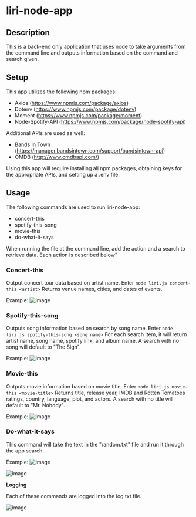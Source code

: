 # liri-node-app

## Description

This is a back-end only application that uses node to take arguments from the command line and outputs information based on the command and search given.

## Setup

This app utilizes the following npm packages:
  * Axios (https://www.npmjs.com/package/axios)
  * Dotenv (https://www.npmjs.com/package/dotenv)
  * Moment (https://www.npmjs.com/package/moment)
  * Node-Spotify-API (https://www.npmjs.com/package/node-spotify-api)

Additional APIs are used as well:
  * Bands in Town (https://manager.bandsintown.com/support/bandsintown-api)
  * OMDB (http://www.omdbapi.com/)

Using this app will require installing all npm packages, obtaining keys for the appropriate APIs, and setting up a .env file.

## Usage

The following commands are used to run liri-node-app:
  * concert-this
  * spotify-this-song
  * movie-this
  * do-what-it-says
  
 When running the file at the command line, add the action and a search to retrieve data.  Each action is described below"
 
 ### Concert-this
 
 Output concert tour data based on artist name.  Enter `node liri.js concert-this <artist>`
 Returns venue names, cities, and dates of events.
  
  Example:
  ![image](https://user-images.githubusercontent.com/15148861/55129983-63da8700-50d6-11e9-804f-84014eb0c6b7.png)
  
 ### Spotify-this-song
 
 Outputs song information based on search by song name.  Enter `node liri.js spotify-this-song <song name>`
 For each search item, it will return artist name, song name, spotify link, and album name.
 A search with no song will default to "The Sign".
 
  Example:
  ![image](https://user-images.githubusercontent.com/15148861/55129999-7eacfb80-50d6-11e9-84ad-150fa74af921.png)
  
 ### Movie-this
 
 Outputs movie information based on movie title.  Enter `node liri.js movie-this <movie-title>`
 Returns title, release year, IMDB and Rotten Tomatoes ratings, country, language, plot, and actors.
 A search with no title will default to "Mr. Nobody".
 
  Example:
  ![image](https://user-images.githubusercontent.com/15148861/55130192-2b877880-50d7-11e9-93fd-ace5234831ee.png)
  
 ### Do-what-it-says
 
 This command will take the text in the "random.txt" file and run it through the app search.
 
  Example:
  ![image](https://user-images.githubusercontent.com/15148861/55130318-a94b8400-50d7-11e9-94da-54ab7c8162df.png)
  
  ![image](https://user-images.githubusercontent.com/15148861/55130213-42c66600-50d7-11e9-9711-18ea5f3cec88.png)
  
 **Logging**
 
  Each of these commands are logged into the log.txt file.
  
  ![image](https://user-images.githubusercontent.com/15148861/55130485-44445e00-50d8-11e9-9c84-e566819f1baa.png)
  
